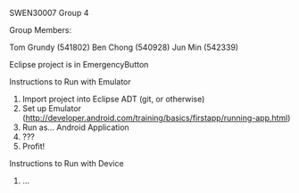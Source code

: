 SWEN30007 Group 4

Group Members:

Tom Grundy (541802)
Ben Chong (540928)
Jun Min (542339)

Eclipse project is in EmergencyButton

Instructions to Run with Emulator
1. Import project into Eclipse ADT (git, or otherwise)
2. Set up Emulator (http://developer.android.com/training/basics/firstapp/running-app.html)
3. Run as... Android Application
4. ???
5. Profit!

Instructions to Run with Device
1. ...
